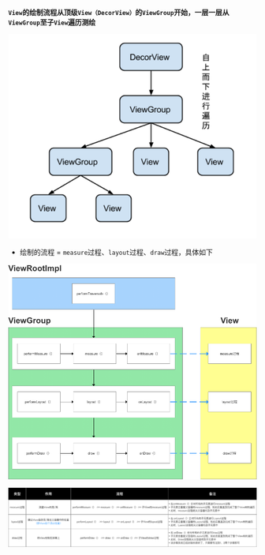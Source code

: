 **`View`的绘制流程从顶级`View（DecorView）`的`ViewGroup`开始，一层一层从`ViewGroup`至子`View`遍历测绘**

![travel](img/travel_view_tree.jpeg?raw=true)

* 绘制的流程 = `measure`过程、`layout`过程、`draw`过程，具体如下

![详情](img/travel_detail.jpeg?raw=true)

![解释](img/travel_explain.jpeg?raw=true)

